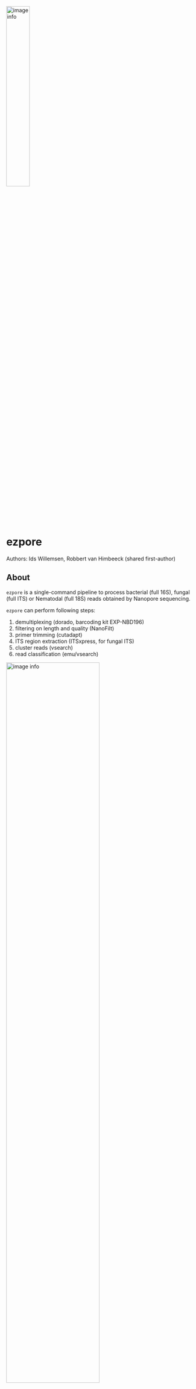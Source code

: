 <img src="ezpore_logo.png" alt="image info" width="35%">

# ezpore

Authors: Ids Willemsen, Robbert van Himbeeck (shared first-author)

## About

`ezpore` is a single-command pipeline to process bacterial (full 16S), fungal (full ITS) or Nematodal (full 18S) reads obtained by Nanopore sequencing.

`ezpore` can perform following steps:

1) demultiplexing (dorado, barcoding kit EXP-NBD196)
2) filtering on length and quality (NanoFilt)
3) primer trimming (cutadapt)
4) ITS region extraction (ITSxpress, for fungal ITS)
5) cluster reads (vsearch)
6) read classification (emu/vsearch)

<img src="ezpore_Diagram.png" alt="image info" width="70%">

## Installation & prerequisites

`ezpore` is developed for Linux operating systems and will likely also work on other Unix-like OS (e.g. MacOS). 

Usage on Windows is not supported, however Windows Subsystem for Linux (WSL) can be used (see section "WSL installation instructions").

Be aware that running on windows takes way longer than on a Linux machine!

### WSL installation instructions

Follow these steps to install Windows Subsystem for Linux (WSL) on a Windows 10 or 11 machine.

1) Open PowerShell as Administrator: Press `Windows + X` and select **Windows PowerShell (Admin)** or **Windows Terminal (Admin)**.
2) Install WSL: Run the following command in the PowerShell window:
```
wsl --install
```

### Prerequisite installation instructions

To use `ezpore`, `conda` and `snakemake` need to be installed on your system. To first install `conda` perform following steps:

1) 
```
wget https://repo.anaconda.com/miniconda/Miniconda3-latest-Linux-x86_64.sh #
```
2)
```
bash Miniconda3-latest-Linux-x86_64.sh #
```
navigate trough the interactive installation shell: Choose **yes** by “Do you wish the installer to initialize Miniconda3 by running conda init? [yes|no]" 
   
3) open a new terminal, (base) will appearing at the beginning of every rule.

4) Install snakemake with the following command:
```
conda install snakemake
```


### Downloading and running ezpore
To 'install' `ezpore`:

1) download the [ezpore.zip](https://github.com/ids-willemsen/ezpore/raw/main/ezpore.zip) file from the github and extract it to the directory of your choice. The `ezpore.zip` contains all files necessary for your run.
2) copy your sequencing file (fastq) to the same folder that contains the extracted `ezpore.zip` contents
3) In the case of demultiplexed data: in the extraction folder containing the `ezpore.zip` contents, create a folder called 'demux' and copy your demultiplexed files to there.
4) Edit the settingsfile.yaml to correspond with your preferred run settings - arguments are explained below.
5) Edit the barcode_files.txt to only contain barcodes you want to be analyzed - in the case this file is empty or not present, the `ezpore` pipeline will use all files.

6) Your resulting folder should contain: 1. The snakefile.smk 2. The settingsfile.yaml 3. The barcode_files.txt 4. The ezpore_conda.yaml 5. Either a non-demultiplexed fastq or a folder called 'demux' containing demultiplexed files!
7) Finally, run the `ezpore` pipeline with the command:

```
snakemake --snakefile snakefile.smk --use-conda --cores all  
```

# The settingsfile

The settingsfile.yaml contains all possible arguments that can be used by ezpore. 

The `settingsfile.yaml` includes following arguments:

| argument | description | input type | default value |
| -------- | ----------- | ------------  | ------------- |
|keep_steps | option to delete steps to avoid directory bloating | True/False | True |
|demultiplex | demultiplexes the data using dorado | True/False | True |
|min | the minimum read length (in bp). Shorter reads are removed | integer | 100 | 
|max |the maximum read length (in bp). Larger reads are removed | INTEGER | 10000 |
|quality | the minimum average read quality to be retained. Reads with lower Q score are removed | INTEGER | 15 |
|trim_primers | removes primers using cutadapt | True/False | True |
|primer_error_rate | the maximum allowed error rate for primer trimming. | UNIT INTERVAL[0-1} | 0.2 |
|clustering | clusters sequences using vsearch | True/False | True |
|cluster_perc | the percentage identity to cluster on using vsearch. | UNIT INTERVAL[0-1} | 0.97 |
|threads | the number of threads are used throughout the pipeline | INTEGER | 24 |
|group | the group of organisms: bacteria (16S_bac), nematodes (18S_nem) or fungi (ITS_fun) | STRING | none |
|barcode_file | the path to your barcode_files.txt| STRING| none |
|input_file | the input file (.fastq) of the analysis, in case demultiplexing is not performed you can leave this empty | .fastq file | none | 
|forward_primer | the primer sequence of your forward primer | STRING| none|
|forward_primer | the primer sequence of your reverse primer | STRING| none|
|classifier | the classifier you would like to use for taxonomic identification| emu/vsearch| none |
|min_abundance | the minimum relative abundance of an organism to be retained by emu | UNIT INTERVAL[0-1] | 0.0001 |
|rank | the taxonomic rank which emu uses to combine output of all files | species,genus, etc. | species | 
|vsearch_id | the minimum percent identity that vsearch will include in your output| 0.97|
|custom_database | use a custom database| True/False| False|
|custom_database_path | The path to your custom database| none|

### Using a custom database
`ezpore` is equipped to automatically download the 16S SILVA database for bacteria, the UNITE ITS database for fungi, and our in-house 18S Nematode database for both 'emu' and 'vsearch' classification. If you prefer to use your own database, this is possible by changing the custom_database argument to 'True' and adding the database path to custom_database_path. In this case, the database files should be present should be in the correct format as used by vsearch/emu. If you choose to use emu, the custom_database_path should lead to a directory containing the taxonomy.tsv and species_taxid.fasta. If you choose to use vsearch, the custom_database_path should lead to a .fasta file vsearch database format. Mind that the `group` should still be set in the settingsfile (e.g. in the case you want to use ITS extraction set it to ITS_fun or if you would like to trim primers use 16S_bac/18S_nem).

### Bugs and requests
If you encounter any bugs or you wish to request additional features, please open an issue on this GitHub page.

### Acknowledgements
We want to thank the creators of Decona (https://github.com/Saskia-Oosterbroek/decona) for their advice in the early stages of creating the `ezpore` pipeline.
